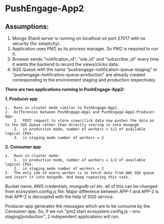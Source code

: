 # PushEngage-App2

## Assumptions:
1.  Mongo Shard server is running on localhost on port 27017 with no security (for simplicity).
2.  Application uses PM2 as its process manager. So PM2 is required to run it.
3.  Browser sends "notification_id", "site_id" and "subscriber_id" every time it wants the backend to record the views/clicks data.
4.  SQS Queue with the name "pushengage-notification-queue-staging" or "pushengage-notification-queue-production" are already created corresponding to the environment staging and production respectively.

**There are two applications running in PushEngage-App2:**

**1.  Producer app**

    1.  Runs in cluster mode similar to PushEngage-App1.
    2.  Differences between PushEngage-App1 and PushEngage-App2-Producer-App:
        1.  POST request to store view/click data now pushes the data on to the SQS Queue rather than directly storing in into mongogb
        2.  in production mode, number of workers = 1/2 of available logical CPUs.
        3.  in staging mode number of workers = 2 
    
**2. Consumer app**

    1.  Runs in cluster mode:
        1.  in production mode, number of workers = 1/2 of available logical CPUs.
        2.  in staging mode number of workers = 2
    2.  The only job of every worker is to fetch data from AWS SQS queue and insert it into mongodb. And keep repeating this task.


Bucket name, AWS credentials, mongodb url etc. all of this can be changed from ecosystem.config.js file.
Major difference between APP-1 and APP-2 is that APP-2 is decoupled with the help of SQS service.

Producer-app generates the messages which are to be consume by the Consumer-app;
So, if we run "pm2 start ecosystem.config.js --env staging|production", 2 independent applications will run.
